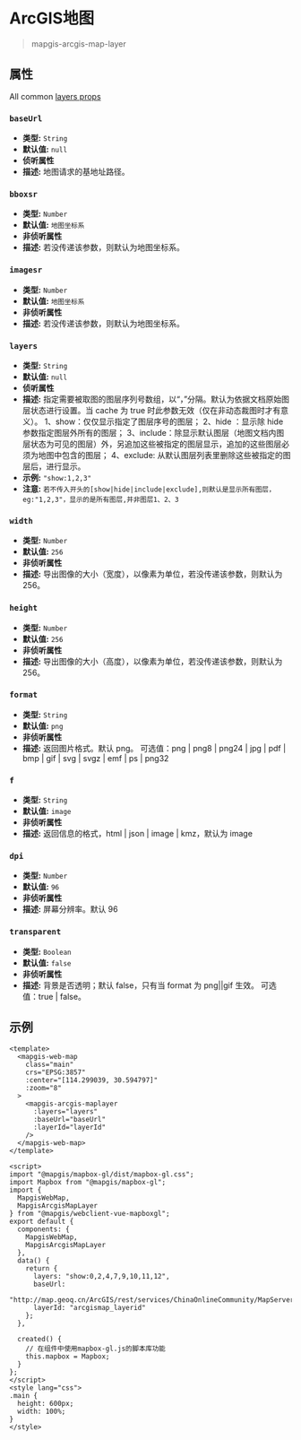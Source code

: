 # ArcGIS地图

> mapgis-arcgis-map-layer

## 属性

All common [layers props](/zh/api/Layers/README.md#props)

### `baseUrl`

- **类型:** `String`
- **默认值:** `null`
- **侦听属性**
- **描述:** 地图请求的基地址路径。

### `bboxsr`

- **类型:** `Number`
- **默认值:** `地图坐标系`
- **非侦听属性**
- **描述:** 若没传递该参数，则默认为地图坐标系。

### `imagesr`

- **类型:** `Number`
- **默认值:** `地图坐标系`
- **非侦听属性**
- **描述:** 若没传递该参数，则默认为地图坐标系。

### `layers`

- **类型:** `String`
- **默认值:** `null`
- **侦听属性**
- **描述:** 指定需要被取图的图层序列号数组，以“，”分隔。默认为依据文档原始图层状态进行设置。当 cache 为 true 时此参数无效（仅在非动态裁图时才有意义）。
  1、show：仅仅显示指定了图层序号的图层；
  2、hide ：显示除 hide 参数指定图层外所有的图层；
  3、include：除显示默认图层（地图文档内图层状态为可见的图层）外，另追加这些被指定的图层显示，追加的这些图层必须为地图中包含的图层；
  4、exclude: 从默认图层列表里删除这些被指定的图层后，进行显示。
- **示例:** `"show:1,2,3"`
- **注意:** `若不传入开头的[show|hide|include|exclude],则默认是显示所有图层，eg:"1,2,3"，显示的是所有图层,并非图层1、2、3`

### `width`

- **类型:** `Number`
- **默认值:** `256`
- **非侦听属性**
- **描述:** 导出图像的大小（宽度），以像素为单位，若没传递该参数，则默认为 256。

### `height`

- **类型:** `Number`
- **默认值:** `256`
- **非侦听属性**
- **描述:** 导出图像的大小（高度），以像素为单位，若没传递该参数，则默认为 256。

### `format`

- **类型:** `String`
- **默认值:** `png`
- **非侦听属性**
- **描述:** 返回图片格式。默认 png。
  可选值：png | png8 | png24 | jpg | pdf | bmp | gif | svg | svgz | emf | ps | png32

### `f`

- **类型:** `String`
- **默认值:** `image`
- **非侦听属性**
- **描述:** 返回信息的格式，html | json | image | kmz，默认为 image

### `dpi`

- **类型:** `Number`
- **默认值:** `96`
- **非侦听属性**
- **描述:** 屏幕分辨率。默认 96

### `transparent`

- **类型:** `Boolean`
- **默认值:** `false`
- **非侦听属性**
- **描述:** 背景是否透明；默认 false，只有当 format 为 png||gif
  生效。
  可选值：true | false。

## 示例

```vue
<template>
  <mapgis-web-map
    class="main"
    crs="EPSG:3857"
    :center="[114.299039, 30.594797]"
    :zoom="8"
  >
    <mapgis-arcgis-maplayer
      :layers="layers"
      :baseUrl="baseUrl"
      :layerId="layerId"
    />
  </mapgis-web-map>
</template>

<script>
import "@mapgis/mapbox-gl/dist/mapbox-gl.css";
import Mapbox from "@mapgis/mapbox-gl";
import {
  MapgisWebMap,
  MapgisArcgisMapLayer
} from "@mapgis/webclient-vue-mapboxgl";
export default {
  components: {
    MapgisWebMap,
    MapgisArcgisMapLayer
  },
  data() {
    return {
      layers: "show:0,2,4,7,9,10,11,12",
      baseUrl:
        "http://map.geoq.cn/ArcGIS/rest/services/ChinaOnlineCommunity/MapServer",
      layerId: "arcgismap_layerid"
    };
  },

  created() {
    // 在组件中使用mapbox-gl.js的脚本库功能
    this.mapbox = Mapbox;
  }
};
</script>
<style lang="css">
.main {
  height: 600px;
  width: 100%;
}
</style>
```
